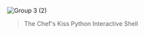 ![Group 3 (2)](https://github.com/alyssa-sudo/delish/assets/83582297/e7e1086a-1d2b-46b2-af26-41adcbe41b65)

> The Chef's Kiss Python Interactive Shell
